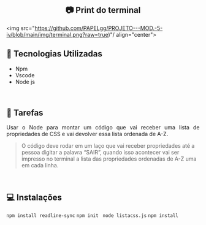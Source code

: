 ## <h2 align="center"> :camera: Print do terminal</h2>
<img src="https://github.com/PAPELgg/PROJETO---MOD.-5-iv/blob/main/img/terminal.png?raw=true)"/ align="center"> 



## :wrench: Tecnologias Utilizadas
 - Npm
 - Vscode
 - Node js
 <br>
  
## :memo: Tarefas
<p align="justify">Usar o Node para montar um código que vai receber uma lista de propriedades de CSS e vai devolver essa lista ordenada de A-Z.</p>

> O código deve rodar em um laço que vai receber propriedades até a pessoa digitar a palavra “SAIR”, quando isso acontecer vai ser impresso no terminal a lista das propriedades ordenadas de A-Z uma em cada linha. 
<br>

## :computer: Instalações
`npm install readline-sync` `npm init ` `node listacss.js` `npm install`  
<br>



